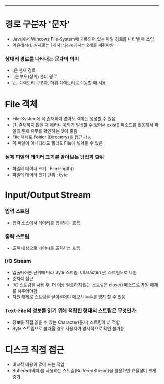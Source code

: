 
---
# 경로 구분자 '문자'
- Java에서 Windows File-System에 기록되어 있는 파일 경로를 나타낼 때 쓰임
- 역슬래시(\), 실제로는 1개지만 java에서는 2개를 써줘야함
### 상대적 경로를 나타내는 문자의 의미
- .은 현재 경로
- ..은 부모(상위) 폴더 경로
- \는 디렉토리 구분자, 하위 디렉토리로 이동할 때 사용
# File 객체
- File-System에 꼭 존재하지 않아도 객체는 생성할 수 있음
- 단, 존재하지 않을 때 에러나 예외가 발생할 수 있어서 exist() 메소드를 활용해서 파일의 존재 유무를 확인하는 것이 좋음
- File 객체로 Folder (Directory)를 접근 가능
- 꼭 파일이 아니더라도 폴더도 File에 넣어둘 수 있음
### 실제 파일의 데이터 크기를 알아보는 방법과 단위
- 파일의 데이터 크기 : File.length()
- 파일의 데이터 크기 단위 : byte
# Input/Output Stream
### 입력 스트림
- 입력 소스에서 데이터를 입력받는 흐름
### 출력 스트림
- 출력 대상으로 데이터를 출력하는 흐름
### I/O Stream
- 입출력하는 단위에 따라 Byte 스트림, Character(문) 스트림으로 나뉨
- 순차적 접근
- I/O 스트림을 사용 후, 더 이상 필요하지 않는 스트림은 close() 메소드로 자원 해제를 해주어야함
- 자원 해제로 스트림을 닫아주어야 메모리 누수를 방지 할 수 있음
### Text-File의 정보를 읽기 위해 적합한 형태의 스트림은 무엇인가
- 정보를 직접 읽을 수 있는 Character(문자) 스트림이 더 적합
- Byte 스트림으로 불러올 경우 사용자가 명시적으로 확인 불가능
# 디스크 직접 접근
- 비교적 비용이 많이 드는 작업
- Buffered(버퍼)를 사용하는 스트림(BufferedStream)을 활용하면 효율성이 크게 증가